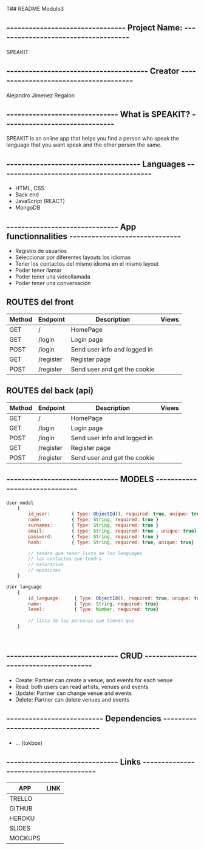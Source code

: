 T## README Modulo3

##  -------------------------------- Project Name: ------------------------------------
SPEAKIT

## -------------------------------------- Creator --------------------------------------
Alejandro Jimenez Regalon 

## ------------------------------ What is SPEAKIT? ------------------------------
SPEAKIT is an online app that helps you find a person who speak the language that you want speak and the other person the same.

## ------------------------------------ Languages -----------------------------------------
- HTML, CSS
- Back end
- JavaScript (REACT)
- MongoDB

## ------------------------------ App functionnalities ------------------------------
- Registro de usuarios
- Seleccionar por diferentes layouts los idiomas
- Tener los contactos del mismo idioma en el mismo layout
- Poder tener llamar
- Poder tener una videollamada
- Poder tener una conversación


## ROUTES del front
|   Method   |  Endpoint    |     Description  | Views |
|------------|--------------|------------------|------------------|
|    GET     |    /         |               HomePage                        |       
|    GET     |    /login    |               Login page                      |
|    POST    |    /login    |               Send user info and logged in    |   
|    GET     |    /register |               Register page                   |
|    POST    |    /register |               Send user and get the cookie    |

## ROUTES del back (api)
|   Method   |  Endpoint    |     Description  | Views |
|------------|--------------|------------------|------------------|
|    GET     |    /         |               HomePage                        |       
|    GET     |    /login    |               Login page                      |
|    POST    |    /login    |               Send user info and logged in    |   
|    GET     |    /register |               Register page                   |
|    POST    |    /register |               Send user and get the cookie    |

## ------------------------------ MODELS ------------------------------

```javascript
User model
    {
        id_user:        { Type: ObjectId(), required: true, unique: true}
        name:           { Type: String, required: true }
        surnames:       { Type: String, required: true }
        email:          { type: String, required: true , unique: true}
        password:       { Type: String, required: true }
        hash:           { Type: String, required: true, unique: true}

        // tendra que tener lista de los lenguages
        // los contactos que tendra
        // valoracion
        // opiniones
    }   

User language 
    {
        id_language:     { Type: ObjectId(), required: true, unique: true}
        name:            { Type: String, required: true}
        level:           { Type: Number, required: true}
        
        // lista de las personas que tienen que 
    }




```

##  ------------------------------ CRUD -------------------------------------
- Create: Partner can create a venue, and events for each venue
- Read: both users can read artists, venues and events
- Update: Partner can change venue and events
- Delete: Partner can delete venues and events

## -------------------------- Dependencies ----------------------------------
- ... (tokbox)
## ------------------------------ Links --------------------------------------

|   APP    |  LINK    |  
|-------------|--------------|
|    TRELLO     |    |           
|    GITHUB     |    |               
|    HEROKU     |    |              
|    SLIDES     |    |              
|    MOCKUPS    |    |